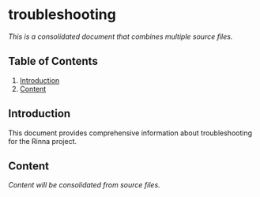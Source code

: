 # troubleshooting

*This is a consolidated document that combines multiple source files.*

## Table of Contents

1. [Introduction](#introduction)
2. [Content](#content)

## Introduction

This document provides comprehensive information about troubleshooting for the Rinna project.

## Content

*Content will be consolidated from source files.*
